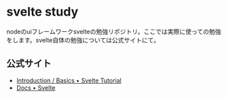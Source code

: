 # svelte study

nodeのuiフレームワークsvelteの勉強リポジトリ。ここでは実際に使っての勉強をします。svelte自体の勉強については公式サイトにて。

## 公式サイト

- [Introduction / Basics • Svelte Tutorial](https://svelte.dev/tutorial/basics)
- [Docs • Svelte](https://svelte.dev/docs)


